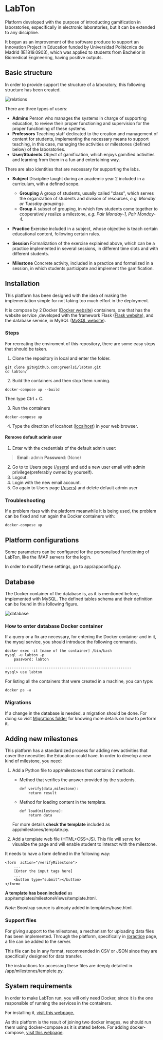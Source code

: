 ﻿
# LabTon
Platform developed with the purpose of introducting gamification in laboratories, especifically in electronic laboratories, but it can be extended to any discipline.

It begun as an improvement of the software produce to support an Innovation Project in Education  funded by Universidad Politécnica de Madrid (IE1819.0903), which was applied to students from Bachelor in Biomedical Engineering, having positive outputs.

## Basic structure
In order to provide support the structure of a laboratory, this following structure has been created.

![relations](https://user-images.githubusercontent.com/36293800/73128160-714cf000-3fcb-11ea-994f-9d017ac4bdb8.png)


There are three types of users:

 - **Admins**
		 Person who manages the systems in charge of supporting education, to review their proper functioning and supervision for the proper functioning of these systems.
 - **Professors**
		 Teaching staff dedicated to the creation and management of content for students, implementing the necessary means to support teaching, in this case, managing the activities or milestones (defined below) of the laboratories.
 - **User/Students**
		Object of gamification, which enjoys gamified activities and learning from them in a fun and entertaining way.

There are also identities that are necessary for supporting the labs.

- **Subject**
Discipline taught during an academic year 2 included in a curriculum, with a defined scope.
	- **Grouping**
	A group of students, usually called "class", which serves the organization of students and division of resources, *e.g. Monday or Tuesday groupings.*
	- **Group**
	A subset of grouping, in which few students come together to cooperatively realize a milestone, *e.g. Pair Monday-1, Pair Monday-4.*

- **Practice**
Exercise included in a subject, whose objective is teach certain educational content, following certain rules.
- **Session**
Formalization of the exercise explained above, which can be a practice implemented in several sessions, in different time slots and with different students.
- **Milestone**
Concrete activity, included in a practice and formalized in a session, in which students participate and implement the gamification.


## Installation

This platform has been designed with the idea of making the implementation simple for not taking too much effort in the deployment.

It is compose by 2 Docker ([Docker website](https://www.docker.com/)) containers, one that has the website service ,developed with the framework Flask ([Flask website](https://www.palletsprojects.com/p/flask/)), and the database service, in MySQL ([MySQL website](https://www.mysql.com/)).
### Steps
For recreating the enviroment of this repository, there are some easy steps that should be taken.

 1. Clone the repository in local and enter the folder.

```
git clone git@github.com:greenlsi/labton.git
cd labton/
 ```


 2. Build the containers and then stop them running.
```
docker-compose up --build
```
Then type  Ctrl + C.

3. Run the containers
```
docker-compose up
```
4. Type the direction of locahost ([localhost](localhost)) in your web browser.

#### Remove default admin user
1. Enter with the credentials of the default admin user:

> **Email**: admin
> **Password**: (None)

2. Go to to Users page ([/users](/users)) and add a new user email  with admin privilege(preferably owned by yourself).
3. Logout.
4. Login with the new email account.
5. Go again to Users page ([/users](/users))  and delete default admin user

###  Troubleshooting
If a problem rises with the platform meanwhile it is being used, the problem can be fixed and run again the Docker containers with:
```
docker-compose up
```
## Platform configurations

Some parameters can be configured for the personalised functioning of LabTon, like the IMAP servers for the login.

In order to modify these settings, go to app/appconfig.py.
## Database
The Docker container of the database is, as it is mentioned before, implemented with MySQL. The defined tables schema and their definition can be found in this following figure.

![database](https://user-images.githubusercontent.com/36293800/73128154-54182180-3fcb-11ea-9a19-27061db7dc10.png)

### How to enter database Docker container
If a query or a fix are necessary, for entering the Docker container and in it, the mysql service, you should introduce the following commands.


```
docker exec -it [name of the container] /bin/bash
mysql -u labton -p
	password: labton

----------------------------------------------------------
mysql> use labton
```

For listing all the containers that were created in a machine, you can type:
```
docker ps -a
```
### Migrations

If a change in the database is needed, a migration should be done. For doing so visit  [Migrations folder](app/migrations/) for knowing more details on how to perform it.

## Adding new milestones
This platform has a standardized process for adding new activities that cover the necesities the Education could have.
In order to develop a new kind of milestone, you need:

 1. Add a Python file to app/milestones that contains 2 methods.

	 - Method that verifies the answer provided by the students.
		 ```
		 def verify(data,milestone):
			 return result
		```
	- Method for loading content in the template.
		 ```
		 def load(milestone):
			 return data
		```
	 For more details **check the template** included as app/milestones/template.py.
2. Add a template web file (HTML+CSS+JS).
This file will serve for visualize the page and will enable student to interact with the milestone.

It needs to have a form defined in the following way:
```
<form  action="/verifyMilestone">
	...
	[Enter the input tags here]
	...
	<button type="submit"></button>
</form>
```

 **A template has been included** as app/templates/milestoneViews/template.html.


*Note*: Boostrap source is already added in templates/base.html.

### Support files

For giving support to the milestones, a mechanism for uploading data files has been implemented. Through the platform, specifically in [/practice](/practice) page, a file can be added to the server.

This file can be in any format, recommended in CSV or JSON since they are specifically designed for data transfer.

The instructions for accessing these files are deeply  detailed in /app/milestones/templete.py.
## System requirements

In order to make LabTon run, you will only need Docker, since it is the one responsible of running the services in the containers.

For installing it, [visit this webpage.](https://docs.docker.com/install/)

As this platform is the result of joining two docker images, we should run them using docker-compose as it is stated before. For adding docker-compose, [visit this webpage](https://docs.docker.com/compose/install/).
